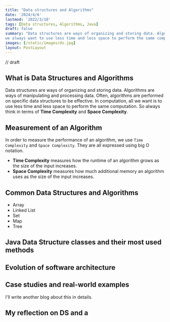 ```yaml
---
title: "Data structures and Algorithms"
date: '2024/4/6'
lastmod: '2022/3/10'
tags: [Data structures, Algorithms, Java]
draft: false
summary: "Data structures are ways of organizing and storing data. Algorithms are ways of manipulating and processing data. Often, algorithms are performed on specific data structures to be effective. In computation, 
we always want to use less time and less space to perform the same computation."
images: [/static/images/ds.jpg]
layout: PostLayout
---
```

// draft
## What is Data Structures and Algorithms
Data structures are ways of organizing and storing data. Algorithms are ways of manipulating and processing data. 
Often, algorithms are performed on specific data structures to be effective. In computation,
all we want is to use less time and less space to perform the same computation. So always think in terms of **Time Complexity** and **Space Complexity**.


## Measurement of an Algorithm
In order to measure the performance of an algorithm, we use `Time Complexity` and `Space Complexity`. They are all expressed using big O notation.
- **Time Complexity** measures how the runtime of an algorithm grows as the size of the input increases.
- **Space Complexity** measures how much additional memory an algorithm uses as the size of the input increases.

## Common Data Structures and Algorithms
- Array
- Linked List
- Set
- Map
- Tree

## Java Data Structure classes and their most used methods



## Evolution of software architecture

## Case studies and real-world examples
I'll write another blog about this in details.

## My reflection on DS and a



